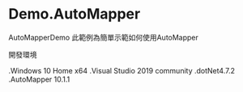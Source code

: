 # Demo.AutoMapper
AutoMapperDemo
此範例為簡單示範如何使用AutoMapper

開發環境

.Windows 10 Home x64
.Visual Studio 2019 community
.dotNet4.7.2
.AutoMapper 10.1.1


